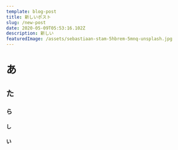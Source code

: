 ```yaml
---
template: blog-post
title: 新しいポスト
slug: /new-post
date: 2020-05-09T05:53:16.102Z
description: 新しい
featuredImage: /assets/sebastiaan-stam-5hbrem-5mnq-unsplash.jpg
---
```

# あ
## た
### ら
#### し
#### い